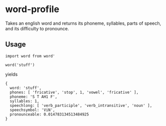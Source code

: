# word-profile

Takes an english word and returns its phoneme, syllables, parts of speech, and its difficulty to pronounce.

## Usage

```
import word from word'

word('stuff')
```

yields

```
{
  word: 'stuff',
  phones: [ 'fricative', 'stop', 1, 'vowel', 'fricative' ],
  phoneme: 'S T AH1 F',
  syllables: 1,
  speechlong: [ 'verb_participle', 'verb_intransitive', 'noun' ],
  speechsymbol: 'ViN',
  pronounceable: 0.014783134513484925
}
```
